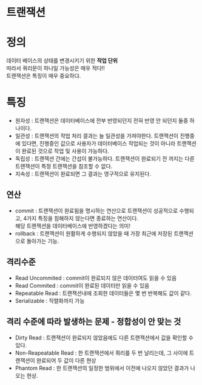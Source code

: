 # 트랜잭션
# 정의
데이터 베이스의 상태를 변경시키기 위한 **작업 단위**  
따라서 쿼리문이 하나일 가능성은 매우 적다!!  
트랜잭션은 특징이 매우 중요하댜.
# 특징
- 원자성 : 트랜잭션은 데이터베이스에 전부 반영되던지 전혀 반영 안 되던지 둘중 하나이다.
- 일관성 : 트랜잭션의 작업 처리 결과는 늘 일관성을 가져야한다. 트랜잭션이 진행중에 있다면, 진행중인 값으로 사용자가 데이터베이스 작업되는 것이 아니라 트랜잭션이 완료된 것으로 작업 및 사용이 가능하다.
- 독립성 : 트랜잭션 간에는 간섭이 불가능하다. 트랜잭션이 완료되기 전 까지는 다른 트랜잭션이 특정 트랜잭션을 참조할 수 없다.
- 지속성 : 트랜잭션이 완료되면 그 결과는 영구적으로 유지된다.
## 연산
- commit : 트랜잭션이 완료됨을 명시하는 연산으로 트랜잭션이 성공적으로 수행되고, 4가지 특징을 침해하지 않는다면 종료하는 연산이다.  
  해당 트랜잭션을 데이터베이스에 반영하겠다는 의미!
- rollback : 트랜잭션이 원활하게 수행되지 않았을 때 가장 최근에 저장된 트랜잭션으로 돌아가는 기능.
## 격리수준
- Read Uncommited : commit이 완료되지 않은 데이터여도 읽을 수 있음
- Read Commited : commit이 완료된 데이터만 읽을 수 있음
- Repeatable Read : 트랜잭션내에 조회한 데이터들은 몇 번 반복해도 값이 같다.
- Serializable : 직렬화까지 가능
## 격리 수준에 따라 발생하는 문제 - 정합성이 안 맞는 것
- Dirty Read : 트랜잭션이 완료되지 않았음에도 다른 트랜잭션에서 값을 확인할 수 있다.
- Non-Reapeatable Read : 한 트랜잭션에서 쿼리를 두 번 날리는데, 그 사이에 트랜잭션이 완료되어 두 값이 다른 현상
- Phantom Read : 한 트랜잭션의 일정한 범위에서 이전에 나오지 않았던 결과가 나오는 현상.
